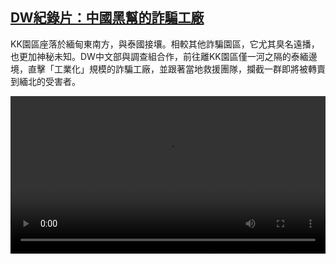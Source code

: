 <!--1706887024000-->
[DW紀錄片：中國黑幫的詐騙工廠](https://www.dw.com/zh/DW%E7%B4%80%E9%8C%84%E7%89%87%EF%BC%9A%E4%B8%AD%E5%9C%8B%E9%BB%91%E5%B9%AB%E7%9A%84%E8%A9%90%E9%A8%99%E5%B7%A5%E5%BB%A0/a-68155790)
------

<p>KK園區座落於緬甸東南方，與泰國接壤。相較其他詐騙園區，它尤其臭名遠播，也更加神秘未知。DW中文部與調查組合作，前往離KK園區僅一河之隔的泰緬邊境，直擊「工業化」規模的詐騙工廠，並跟著當地救援團隊，攔截一群即將被轉賣到緬北的受害者。</small></p><video src="https://tvdownloaddw-a.akamaihd.net/dwtv_video/flv/vdt_zh/2024/dwvgchi240202_kkpark_final_credits_01icw_AVC_1280x720.mp4" controls style="width:100%"></video>
